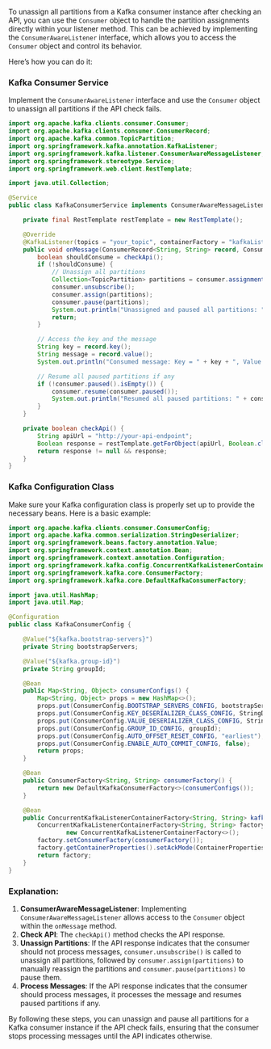 To unassign all partitions from a Kafka consumer instance after checking an API, you can use the `Consumer` object to handle the partition assignments directly within your listener method. This can be achieved by implementing the `ConsumerAwareListener` interface, which allows you to access the `Consumer` object and control its behavior.

Here’s how you can do it:

### Kafka Consumer Service

Implement the `ConsumerAwareListener` interface and use the `Consumer` object to unassign all partitions if the API check fails.

```java
import org.apache.kafka.clients.consumer.Consumer;
import org.apache.kafka.clients.consumer.ConsumerRecord;
import org.apache.kafka.common.TopicPartition;
import org.springframework.kafka.annotation.KafkaListener;
import org.springframework.kafka.listener.ConsumerAwareMessageListener;
import org.springframework.stereotype.Service;
import org.springframework.web.client.RestTemplate;

import java.util.Collection;

@Service
public class KafkaConsumerService implements ConsumerAwareMessageListener<String, String> {

    private final RestTemplate restTemplate = new RestTemplate();

    @Override
    @KafkaListener(topics = "your_topic", containerFactory = "kafkaListenerContainerFactory")
    public void onMessage(ConsumerRecord<String, String> record, Consumer<?, ?> consumer) {
        boolean shouldConsume = checkApi();
        if (!shouldConsume) {
            // Unassign all partitions
            Collection<TopicPartition> partitions = consumer.assignment();
            consumer.unsubscribe();
            consumer.assign(partitions);
            consumer.pause(partitions);
            System.out.println("Unassigned and paused all partitions: " + partitions);
            return;
        }

        // Access the key and the message
        String key = record.key();
        String message = record.value();
        System.out.println("Consumed message: Key = " + key + ", Value = " + message);

        // Resume all paused partitions if any
        if (!consumer.paused().isEmpty()) {
            consumer.resume(consumer.paused());
            System.out.println("Resumed all paused partitions: " + consumer.paused());
        }
    }

    private boolean checkApi() {
        String apiUrl = "http://your-api-endpoint";
        Boolean response = restTemplate.getForObject(apiUrl, Boolean.class);
        return response != null && response;
    }
}
```

### Kafka Configuration Class

Make sure your Kafka configuration class is properly set up to provide the necessary beans. Here is a basic example:

```java
import org.apache.kafka.clients.consumer.ConsumerConfig;
import org.apache.kafka.common.serialization.StringDeserializer;
import org.springframework.beans.factory.annotation.Value;
import org.springframework.context.annotation.Bean;
import org.springframework.context.annotation.Configuration;
import org.springframework.kafka.config.ConcurrentKafkaListenerContainerFactory;
import org.springframework.kafka.core.ConsumerFactory;
import org.springframework.kafka.core.DefaultKafkaConsumerFactory;

import java.util.HashMap;
import java.util.Map;

@Configuration
public class KafkaConsumerConfig {

    @Value("${kafka.bootstrap-servers}")
    private String bootstrapServers;

    @Value("${kafka.group-id}")
    private String groupId;

    @Bean
    public Map<String, Object> consumerConfigs() {
        Map<String, Object> props = new HashMap<>();
        props.put(ConsumerConfig.BOOTSTRAP_SERVERS_CONFIG, bootstrapServers);
        props.put(ConsumerConfig.KEY_DESERIALIZER_CLASS_CONFIG, StringDeserializer.class);
        props.put(ConsumerConfig.VALUE_DESERIALIZER_CLASS_CONFIG, StringDeserializer.class);
        props.put(ConsumerConfig.GROUP_ID_CONFIG, groupId);
        props.put(ConsumerConfig.AUTO_OFFSET_RESET_CONFIG, "earliest");
        props.put(ConsumerConfig.ENABLE_AUTO_COMMIT_CONFIG, false);
        return props;
    }

    @Bean
    public ConsumerFactory<String, String> consumerFactory() {
        return new DefaultKafkaConsumerFactory<>(consumerConfigs());
    }

    @Bean
    public ConcurrentKafkaListenerContainerFactory<String, String> kafkaListenerContainerFactory() {
        ConcurrentKafkaListenerContainerFactory<String, String> factory =
                new ConcurrentKafkaListenerContainerFactory<>();
        factory.setConsumerFactory(consumerFactory());
        factory.getContainerProperties().setAckMode(ContainerProperties.AckMode.MANUAL_IMMEDIATE);
        return factory;
    }
}
```

### Explanation:

1. **ConsumerAwareMessageListener**: Implementing `ConsumerAwareMessageListener` allows access to the `Consumer` object within the `onMessage` method.
2. **Check API**: The `checkApi()` method checks the API response.
3. **Unassign Partitions**: If the API response indicates that the consumer should not process messages, `consumer.unsubscribe()` is called to unassign all partitions, followed by `consumer.assign(partitions)` to manually reassign the partitions and `consumer.pause(partitions)` to pause them.
4. **Process Messages**: If the API response indicates that the consumer should process messages, it processes the message and resumes paused partitions if any.

By following these steps, you can unassign and pause all partitions for a Kafka consumer instance if the API check fails, ensuring that the consumer stops processing messages until the API indicates otherwise.
